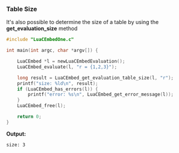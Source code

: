 ### Table Size

It's also possible to determine the size of a table by using the **get_evaluation_size** method

```c
#include "LuaCEmbedOne.c"

int main(int argc, char *argv[]) {

    LuaCEmbed *l = newLuaCEmbedEvaluation();
    LuaCEmbed_evaluate(l, "r = {1,2,3}");

    long result = LuaCEmbed_get_evaluation_table_size(l, "r");
    printf("size: %ld\n", result);
    if (LuaCEmbed_has_errors(l)) {
        printf("error: %s\n", LuaCEmbed_get_error_message(l));
    }
    LuaCEmbed_free(l);

    return 0;
}
```

**Output:**

```bash
size: 3
```